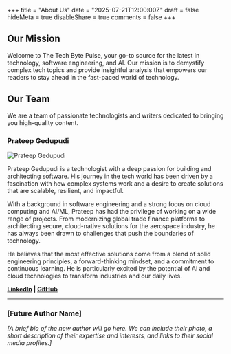 +++
title = "About Us"
date = "2025-07-21T12:00:00Z"
draft = false
hideMeta = true
disableShare = true
comments = false
+++

## Our Mission

Welcome to The Tech Byte Pulse, your go-to source for the latest in technology, software engineering, and AI. Our mission is to demystify complex tech topics and provide insightful analysis that empowers our readers to stay ahead in the fast-paced world of technology.

## Our Team

We are a team of passionate technologists and writers dedicated to bringing you high-quality content.

### Prateep Gedupudi

![Prateep Gedupudi](/images/profile.jpeg)

Prateep Gedupudi is a technologist with a deep passion for building and architecting software. His journey in the tech world has been driven by a fascination with how complex systems work and a desire to create solutions that are scalable, resilient, and impactful.

With a background in software engineering and a strong focus on cloud computing and AI/ML, Prateep has had the privilege of working on a wide range of projects. From modernizing global trade finance platforms to architecting secure, cloud-native solutions for the aerospace industry, he has always been drawn to challenges that push the boundaries of technology.

He believes that the most effective solutions come from a blend of solid engineering principles, a forward-thinking mindset, and a commitment to continuous learning. He is particularly excited by the potential of AI and cloud technologies to transform industries and our daily lives.

**[LinkedIn](https://in.linkedin.com/in/prateepgedupudi) | [GitHub](https://github.com/prateepgedupudi)**

---

### [Future Author Name]

_[A brief bio of the new author will go here. We can include their photo, a short description of their expertise and interests, and links to their social media profiles.]_